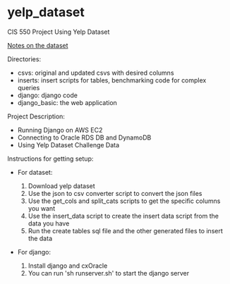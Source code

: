 # yelp_dataset
CIS 550 Project Using Yelp Dataset

[Notes on the dataset](https://github.com/Yelp/dataset-examples)

Directories:
- csvs: original and updated csvs with desired columns
- inserts: insert scripts for tables, benchmarking code for complex queries
- django: django code
- django_basic: the web application

Project Description:
- Running Django on AWS EC2
- Connecting to Oracle RDS DB and DynamoDB
- Using Yelp Dataset Challenge Data

Instructions for getting setup:
- For dataset:
  1. Download yelp dataset
  2. Use the json to csv converter script to convert the json files
  3. Use the get_cols and split_cats scripts to get the specific columns you want
  4. Use the insert_data script to create the insert data script from the data you have
  5. Run the create tables sql file and the other generated files to insert the data

- For django:
  1. Install django and cxOracle
  2. You can run 'sh runserver.sh' to start the django server
